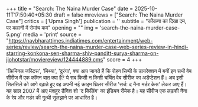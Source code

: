 +++
title = "Search: The Naina Murder Case"
date = 2025-10-11T17:50:40+05:30
draft = false
mreviews = ["Search: The Naina Murder Case"]
critics = ['Upma Singh']
publication = ''
subtitle = "कोंकणा का दिखा दम, पर कहानी में रोमांच कम"
opening = ""
img = 'search-the-naina-murder-case-5.png'
media = 'print'
source = "https://navbharattimes.indiatimes.com/entertainment/web-series/review/search-the-naina-murder-case-web-series-review-in-hindi-starring-konkona-sen-sharma-shiv-panditt-surya-sharma-on-jiohotstar/moviereview/124444889.cms"
score = 4
+++

'क्रिमिनल जस्टिस', 'मिथ्या', 'दुरंगा', क्‍या आप जानते हैं कि रोहन सिप्पी के डायरेक्‍शन में बनीं इन सभी वेब सीरीज में एक कॉमन बात क्या है? ये सब किसी न किसी चर्चित वेब सीरीज का अडैप्टेशन हैं। अब इसी सिलसिले को आगे बढ़ाते हुए वह अपनी नई क्राइम थ्रिलर सीरीज 'सर्च: द नैना मर्डर केस' लेकर आए हैं। यह साल 2007 में आए मशहूर डैनिश शो 'द किलिंग' का इंडियन रीमेक है। यह सीरीज एक लड़की नैना के रेप और मर्डर की गुत्थी सुलझाने पर आधारित है।
